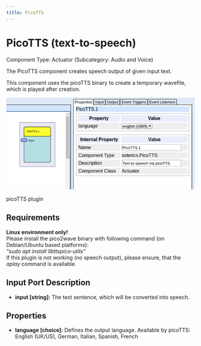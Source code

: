 ```yaml
---
title: PicoTTS
---
```


# PicoTTS (text-to-speech)

Component Type: Actuator (Subcategory: Audio and Voice)

The PicoTTS component creates speech output of given input text.

This component uses the picoTTS binary to create a temporary wavefile, which is played after creation.

![Screenshot: picoTTS plugin](./img/picoTTS.png "Screenshot: picoTTS plugin")

picoTTS plugin

## Requirements

**Linux environment only!**  
Please install the pico2wave binary with following command (on Debian/Ubuntu based platforms):  
_"sudo apt install libttspico-utils"_  
If this plugin is not working (no speech output), please ensure, that the _aplay_ command is available.

## Input Port Description

- **input \[string\]:** The text sentence, which will be converted into speech.

## Properties

- **language \[choice\]:** Defines the output language. Available by picoTTS: English (UK/US), German, Italian, Spanish, French
